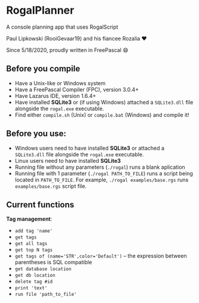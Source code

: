 # RogalPlanner

A console planning app that uses RogalScript

Paul Lipkowski (RooiGevaar19) and his fiancee Rozalia :heart:

Since 5/18/2020, proudly written in FreePascal :smile:

## Before you compile
- Have a Unix-like or Windows system
- Have a FreePascal Compiler (FPC), version 3.0.4+
- Have Lazarus IDE, version 1.6.4+
- Have installed **SQLite3** or (if using Windows) attached a `SQLite3.dll` file alongside the `rogal.exe` executable.
- Find either `compile.sh` (Unix) or `compile.bat` (Windows) and compile it! 

## Before you use:
- Windows users need to have installed **SQLite3** or attached a `SQLite3.dll` file alongside the `rogal.exe` executable.
- Linux users need to have installed **SQLite3**
- Running file without any parameters (`./rogal`) runs a blank aplication
- Running file with 1 parameter (`./rogal PATH_TO_FILE`) runs a script being located in `PATH_TO_FILE`. For example, `./rogal examples/base.rgs` runs `examples/base.rgs` script file.

## Current functions

**Tag management**:
- `add tag 'name'`
- `get tags`
- `get all tags`
- `get top N tags`
- `get tags of (name='STR',color='Default')` – the expression between parentheses is SQL compatible
- `get database location`
- `get db location`
- `delete tag #id`
- `print 'text'`
- `run file 'path_to_file'`
